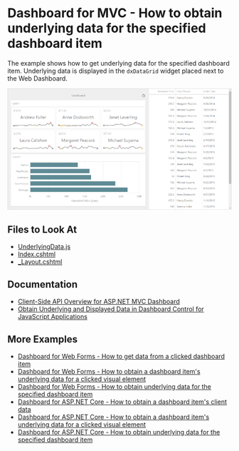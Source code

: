# Dashboard for MVC - How to obtain underlying data for the specified dashboard item

The example shows how to get underlying data for the specified dashboard item. Underlying data is displayed in the `dxDataGrid` widget placed next to the Web Dashboard.

![](dashboard-and-grid.png)

## Files to Look At

- [UnderlyingData.js](./CS/MvcDashboard_UnderlyingData/Scripts/UnderlyingData.js)
- [Index.cshtml](./CS/MvcDashboard_UnderlyingData/Views/Index.cshtml)
- [_Layout.cshtml](./CS/MvcDashboard_UnderlyingData/Views/Shared/_Layout.cshtml)


## Documentation

- [Client-Side API Overview for ASP.NET MVC Dashboard](https://docs.devexpress.com/Dashboard/16796/web-dashboard/aspnet-mvc-dashboard-extension/client-side-api-overview)
- [Obtain Underlying and Displayed Data in Dashboard Control for JavaScript Applications](https://docs.devexpress.com/Dashboard/403003/web-dashboard/dashboard-control-for-javascript-applications-jquery-knockout-etc/obtain-underlying-and-displayed-data)


## More Examples


- [Dashboard for Web Forms - How to get data from a clicked dashboard item](https://github.com/DevExpress-Examples/web-dashboard-get-item-data-on-click)
- [Dashboard for Web Forms - How to obtain a dashboard item's underlying data for a clicked visual element](https://github.com/DevExpress-Examples/aspxdashboard-how-to-obtain-a-dashboard-items-underlying-data-for-a-clicked-visual-element-t492257)
- [Dashboard for Web Forms - How to obtain underlying data for the specified dashboard item](https://github.com/DevExpress-Examples/aspxdashboard-how-to-obtain-underlying-data-for-the-specified-dashboard-item-t518504)
- [Dashboard for ASP.NET Core - How to obtain a dashboard item's client data](https://github.com/DevExpress-Examples/asp-net-core-dashboard-get-client-data)
- [Dashboard for ASP.NET Core  - How to obtain a dashboard item's underlying data for a clicked visual element](https://github.com/DevExpress-Examples/asp-net-core-dashboard-get-underlying-data-for-clicked-item)
- [Dashboard for ASP.NET Core  - How to obtain underlying data for the specified dashboard item](https://github.com/DevExpress-Examples/asp-net-core-dashboard-display-item-underlying-data)
